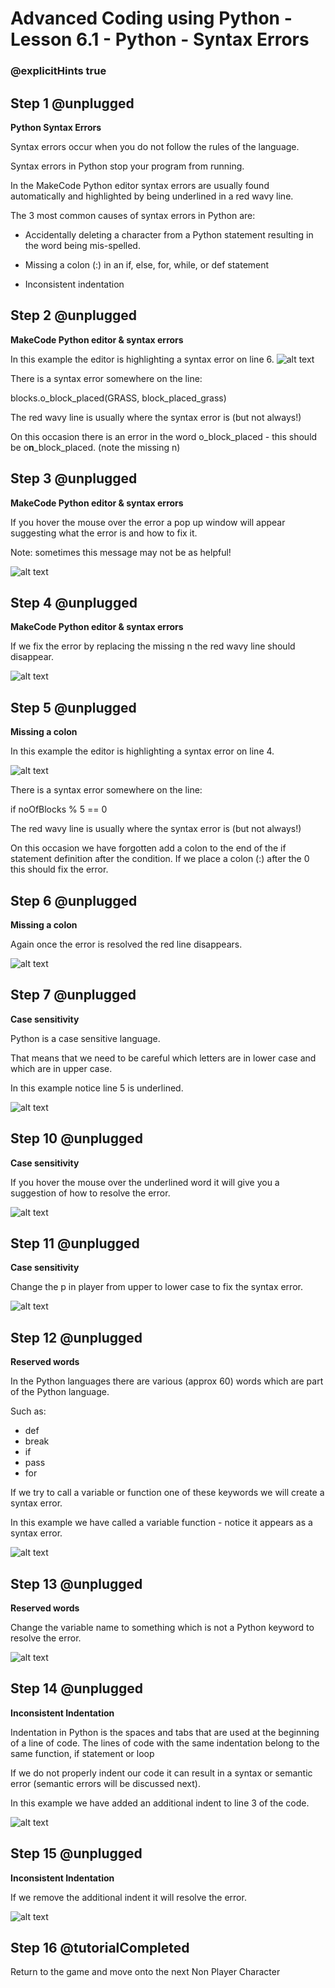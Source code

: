 # Advanced Coding using Python - Lesson 6.1 - Python - Syntax Errors

### @explicitHints true

## Step 1 @unplugged
**Python Syntax Errors**

Syntax errors occur when you do not follow the rules of the language.

Syntax errors in Python stop your program from running.

In the MakeCode Python editor syntax errors are usually found automatically and highlighted by being underlined in a red wavy line.

The 3 most common causes of syntax errors in Python are:

- Accidentally deleting a character from a Python statement resulting in the word being mis-spelled.

- Missing a colon (:) in an if, else, for, while, or def statement

- Inconsistent indentation

## Step 2 @unplugged
**MakeCode Python editor & syntax errors**

In this example the editor is highlighting a syntax error on line 6.
![alt text](https://advancedpyv3.codingcredentials.com/Lesson6/6.1/images/1.jpg?raw=true "error")

There is a syntax error somewhere on the line:

blocks.o_block_placed(GRASS, block_placed_grass)

The red wavy line is usually where the syntax error is (but not always!)

On this occasion there is an error in the word o_block_placed - this should be o**n**_block_placed. (note the missing n)

## Step 3 @unplugged
**MakeCode Python editor & syntax errors**

If you hover the mouse over the error a pop up window will appear suggesting what the error is and how to fix it.

Note: sometimes this message may not be as helpful!

![alt text](https://advancedpyv3.codingcredentials.com/Lesson6/6.1/images/2.jpg?raw=true "error")

## Step 4 @unplugged
**MakeCode Python editor & syntax errors**

If we fix the error by replacing the missing n the red wavy line should disappear.

![alt text](https://advancedpyv3.codingcredentials.com/Lesson6/6.1/images/3.jpg?raw=true "error")

## Step 5 @unplugged
**Missing a colon**

In this example the editor is highlighting a syntax error on line 4.

![alt text](https://advancedpyv3.codingcredentials.com/Lesson6/6.1/images/4.jpg?raw=true "error")

There is a syntax error somewhere on the line:

if noOfBlocks % 5 == 0

The red wavy line is usually where the syntax error is (but not always!)

On this occasion we have forgotten add a colon to the end of the if statement definition after the condition. If we place a colon (:) after the 0 this should fix the error.

## Step 6 @unplugged
**Missing a colon**

Again once the error is resolved the red line disappears.

![alt text](https://advancedpyv3.codingcredentials.com/Lesson6/6.1/images/5.jpg?raw=true "error")

## Step 7 @unplugged
**Case sensitivity**

Python is a case sensitive language.

That means that we need to be careful which letters are in lower case and which are in upper case.

In this example notice line 5 is underlined.

![alt text](https://advancedpyv3.codingcredentials.com/Lesson6/6.1/images/8.jpg?raw=true "error")

## Step 10 @unplugged
**Case sensitivity**

If you hover the mouse over the underlined word it will give you a suggestion of how to resolve the error.

![alt text](https://advancedpyv3.codingcredentials.com/Lesson6/6.1/images/9.jpg?raw=true "error")

## Step 11 @unplugged
**Case sensitivity**

Change the p in player from upper to lower case to fix the syntax error.

![alt text](https://advancedpyv3.codingcredentials.com/Lesson6/6.1/images/10.jpg?raw=true "error")

## Step 12 @unplugged
**Reserved words**

In the Python languages there are various (approx 60) words which are part of the Python language.

Such as:
- def
- break
- if
- pass
- for

If we try to call a variable or function one of these keywords we will create a syntax error.

In this example we have called a variable function - notice it appears as a syntax error.

![alt text](https://advancedpyv3.codingcredentials.com/Lesson6/6.1/images/11.jpg?raw=true "error")

## Step 13 @unplugged
**Reserved words**

Change the variable name to something which is not a Python keyword to resolve the error.

![alt text](https://advancedpyv3.codingcredentials.com/Lesson6/6.1/images/12.jpg?raw=true "error")

## Step 14 @unplugged
**Inconsistent Indentation**

Indentation in Python is the spaces and tabs that are used at the beginning of a line of code. The lines of code with the same indentation belong to the same function, if statement or loop

If we do not properly indent our code it can result in a syntax or semantic error (semantic errors will be discussed next).

In this example we have added an additional indent to line 3 of the code.

![alt text](https://advancedpyv3.codingcredentials.com/Lesson6/6.1/images/13.jpg?raw=true "error")

## Step 15 @unplugged
**Inconsistent Indentation**

If we remove the additional indent it will resolve the error.

![alt text](https://advancedpyv3.codingcredentials.com/Lesson6/6.1/images/12.jpg?raw=true "error")

## Step 16 @tutorialCompleted
Return to the game and move onto the next Non Player Character